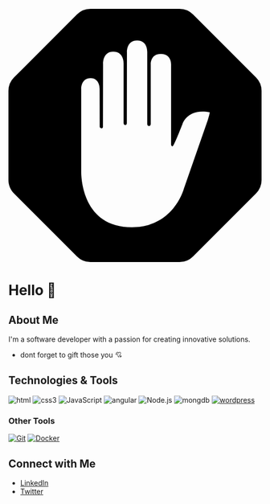 <svg role="img" viewBox="0 0 24 24" xmlns="http://www.w3.org/2000/svg"><title>AdBlock</title><path d="M7.775 0a1.8 1.8 0 0 0-1.273.527L.528 6.503A1.8 1.8 0 0 0 0 7.775v8.45c0 .478.19.936.528 1.274l5.974 5.974A1.8 1.8 0 0 0 7.775 24h8.45a1.8 1.8 0 0 0 1.273-.527l5.975-5.974A1.8 1.8 0 0 0 24 16.225v-8.45a1.8 1.8 0 0 0-.527-1.272L17.498.527A1.8 1.8 0 0 0 16.225 0zm4.427 3c1.02 0 .958 1.108.958 1.108v6.784s-.009.218.16.218c.188 0 .175-.226.175-.226l-.002-5.63s-.05-.986.959-.986c1.01 0 .97.983.97.983v7.621s.014.158.141.158c.127 0 .944-2.122.944-2.122s.451-1.497 2.576-1.1c.038.008-.167.688-.167.688l-2.283 6.556S15.69 20.7 11.714 20.7c-5.044 0-4.808-5.407-4.814-5.405V7.562s-.016-.99.897-.99c.858 0 .849.99.849.99l.007 3.583s-.004.172.167.172c.16 0 .141-.172.141-.172l.01-5.926s-.055-1.162.966-1.162c1.04 0 .983 1.142.983 1.142v5.611s-.005.204.152.204c.168 0 .154-.206.154-.206l.01-6.693S11.18 3 12.202 3Z"/></svg>
# Hello 👋



## About Me
I'm a software developer with a passion for creating innovative solutions. 


-  dont forget to gift those you 💘


## Technologies & Tools

![html](https://img.shields.io/badge/-html5-black?style=flat&logo=html5)
![css3](https://img.shields.io/badge/-css3-black?style=flat&logo=css3)
![JavaScript](https://img.shields.io/badge/-JavaScript-black?style=flat-square&logo=javascript)
![angular](https://img.shields.io/badge/-angular-black?style=flat-square&logo=angular)
![Node.js](https://img.shields.io/badge/-Node.js-black?style=flat-square&logo=node.js)
![mongdb](https://img.shields.io/badge/-mongodb-black?style=flat-square&logo=mongodb)
[![wordpress](https://img.shields.io/wordpress/plugin/:interval/:slug
)](https://www.wordpress.com/)




### Other Tools
[![Git](https://simpleicons.org/icons/git.svg)](https://git-scm.com/)
[![Docker](https://simpleicons.org/icons/docker.svg)](https://www.docker.com/)


  


## Connect with Me
- [LinkedIn](link_to_your_linkedin)
- [Twitter](link_to_your_twitter)
